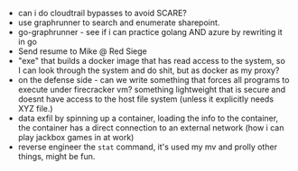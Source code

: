 - can i do cloudtrail bypasses to avoid SCARE?
- use graphrunner to search and enumerate sharepoint. 
- go-graphrunner - see if i can practice golang AND azure by rewriting it in go
- Send resume to Mike @ Red Siege
- "exe" that builds a docker image that has read access to the system, so I can look through the system and do shit, but as docker as my proxy?
- on the defense side - can we write something that forces all programs to execute under firecracker vm? something lightweight that is secure and doesnt have access to the host file system (unless it explicitly needs XYZ file.)
- data exfil by spinning up a container, loading the info to the container, the container has a direct connection to an external network (how i can play jackbox games in at work)
- reverse engineer the `stat` command, it's used my mv and prolly other things, might be fun.